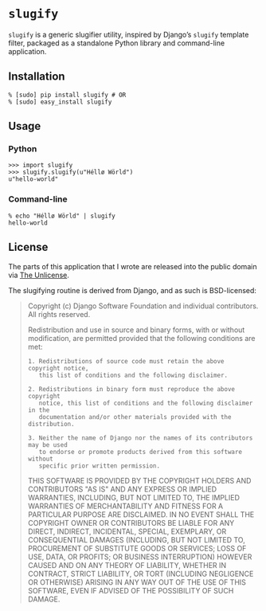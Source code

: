 # `slugify`

`slugify` is a generic slugifier utility, inspired by Django’s `slugify`
template filter, packaged as a standalone Python library and command-line
application.


## Installation

    % [sudo] pip install slugify # OR
    % [sudo] easy_install slugify


## Usage

### Python

    >>> import slugify
    >>> slugify.slugify(u"Héllø Wörld")
    u"hello-world"


### Command-line

    % echo "Héllø Wörld" | slugify
    hello-world


## License

The parts of this application that I wrote are released into the public domain
via [The Unlicense](http://unlicense.org/).

The slugifying routine is derived from Django, and as such is BSD-licensed:

> Copyright (c) Django Software Foundation and individual contributors.
> All rights reserved.
>
> Redistribution and use in source and binary forms, with or without modification,
> are permitted provided that the following conditions are met:
>
>     1. Redistributions of source code must retain the above copyright notice,
>        this list of conditions and the following disclaimer.
>
>     2. Redistributions in binary form must reproduce the above copyright
>        notice, this list of conditions and the following disclaimer in the
>        documentation and/or other materials provided with the distribution.
>
>     3. Neither the name of Django nor the names of its contributors may be used
>        to endorse or promote products derived from this software without
>        specific prior written permission.
>
> THIS SOFTWARE IS PROVIDED BY THE COPYRIGHT HOLDERS AND CONTRIBUTORS "AS IS" AND
> ANY EXPRESS OR IMPLIED WARRANTIES, INCLUDING, BUT NOT LIMITED TO, THE IMPLIED
> WARRANTIES OF MERCHANTABILITY AND FITNESS FOR A PARTICULAR PURPOSE ARE
> DISCLAIMED. IN NO EVENT SHALL THE COPYRIGHT OWNER OR CONTRIBUTORS BE LIABLE FOR
> ANY DIRECT, INDIRECT, INCIDENTAL, SPECIAL, EXEMPLARY, OR CONSEQUENTIAL DAMAGES
> (INCLUDING, BUT NOT LIMITED TO, PROCUREMENT OF SUBSTITUTE GOODS OR SERVICES;
> LOSS OF USE, DATA, OR PROFITS; OR BUSINESS INTERRUPTION) HOWEVER CAUSED AND ON
> ANY THEORY OF LIABILITY, WHETHER IN CONTRACT, STRICT LIABILITY, OR TORT
> (INCLUDING NEGLIGENCE OR OTHERWISE) ARISING IN ANY WAY OUT OF THE USE OF THIS
> SOFTWARE, EVEN IF ADVISED OF THE POSSIBILITY OF SUCH DAMAGE.
